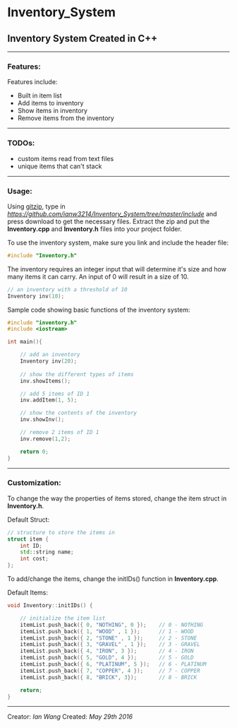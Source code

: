 # Inventory_System

## Inventory System Created in C++

---

### Features:


Features include:

- Built in item list
- Add items to inventory
- Show items in inventory
- Remove items from the inventory

---

### TODOs:

- custom items read from text files
- unique items that can't stack

---

### Usage:

Using [gitzip](http://kinolien.github.io/gitzip/), type in *https://github.com/ianw3214/Inventory_System/tree/master/include* and press download to get the necessary files.
Extract the zip and put the **Inventory.cpp** and **Inventory.h** files into your project folder. 

To use the inventory system, make sure you link and include the header file:

```c++
#include "Inventory.h"
```

The inventory requires an integer input that will determine it's size and how many items it can carry. An input of 0 will result in a size of 10.

```c++
// an inventory with a threshold of 10
Inventory inv(10);
```

Sample code showing basic functions of the inventory system:

```c++
#include "inventory.h"
#include <iostream>

int main(){

	// add an inventory
	Inventory inv(20);
	
	// show the different types of items
	inv.showItems();

	// add 5 items of ID 1
	inv.addItem(1, 5);

	// show the contents of the inventory
	inv.showInv();

	// remove 2 items of ID 1
	inv.remove(1,2);

	return 0;
}
```

---

### Customization:

To change the way the properties of items stored, change the item struct in **Inventory.h**.

Default Struct:
```c++
// structure to store the items in
struct item {
	int ID;
	std::string name;
	int cost;
};
```

To add/change the items, change the initIDs() function in **Inventory.cpp**.

Default Items:
```c++
void Inventory::initIDs() {

	// initialize the item list
	itemList.push_back({ 0, "NOTHING", 0 });	// 0 - NOTHING
	itemList.push_back({ 1, "WOOD" , 1 });		// 1 - WOOD
	itemList.push_back({ 2, "STONE" , 1 });		// 2 - STONE
	itemList.push_back({ 3, "GRAVEL" , 1 });	// 3 - GRAVEL
	itemList.push_back({ 4, "IRON", 3 });		// 4 - IRON
	itemList.push_back({ 5, "GOLD", 4 });		// 5 - GOLD
	itemList.push_back({ 6, "PLATINUM", 5 });	// 6 - PLATINUM
	itemList.push_back({ 7, "COPPER", 4 });		// 7 - COPPER
	itemList.push_back({ 8, "BRICK", 3});		// 8 - BRICK

	return;
}
```

---

Creator: *Ian Wang*
Created: *May 29th 2016*
